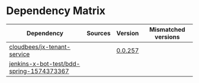 # Dependency Matrix

Dependency | Sources | Version | Mismatched versions
---------- | ------- | ------- | -------------------
[cloudbees/jx-tenant-service](https://github.com/cloudbees/jx-tenant-service) |  | [0.0.257](https://github.com/cloudbees/jx-tenant-service/releases/tag/v0.0.257) | 
[jenkins-x-bot-test/bdd-spring-1574373367](https://github.com/jenkins-x-bot-test/bdd-spring-1574373367.git) |  | []() | 
